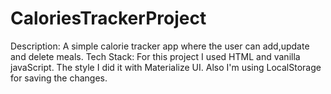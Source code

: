 # CaloriesTrackerProject

Description: A simple calorie tracker app where the user can add,update and delete meals.
Tech Stack: For this project I used HTML and vanilla javaScript. The style I did it with Materialize UI. 
Also I'm using LocalStorage for saving the changes. 


